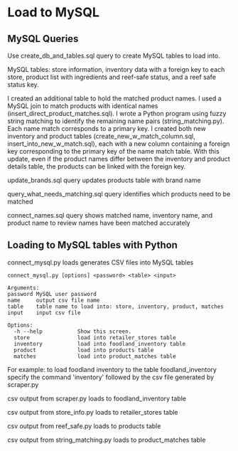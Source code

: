 # Load to MySQL

## MySQL Queries
Use create_db_and_tables.sql query to create MySQL tables to load into.
 
MySQL tables: store information, inventory data with a foreign key to each store, product list with ingredients and reef-safe status, and a reef safe status key.

I created an additional table to hold the matched product names. 
I used a MySQL join to match products with identical names (insert_direct_product_matches.sql). I wrote a Python program using fuzzy string matching to identify the remaining name pairs (string_matching.py). 
Each name match corresponds to a primary key. I created both new inventory and product tables (create_new_w_match_column.sql, insert_into_new_w_match.sql), each with a new column containing a foreign key corresponding to the primary key of the name match table. With this update, even if the product names differ between the inventory and product details table, the products can be linked with the foreign key.

update_brands.sql query updates products table with brand name

query_what_needs_matching.sql query identifies which products need to be matched

connect_names.sql query shows matched name, inventory name, and product name to review names have been  matched accurately

## Loading to MySQL tables with Python

connect_mysql.py loads generates CSV files into MySQL tables

```Usage: 
connect_mysql.py [options] <password> <table> <input>

Arguments:
password MySQL user password
name     output csv file name
table    table name to load into: store, inventory, product, matches
input    input csv file

Options:
  -h --help           Show this screen.
  store               load into retailer_stores table
  inventory           load into foodland_inventory table
  product             load into products table
  matches             load into product_matches table
  ```
For example:
to load foodland inventory to the table foodland_inventory
specify the command 'inventory' followed by the csv file generated by scraper.py

csv output from scraper.py loads to foodland_inventory table

csv output from store_info.py loads to retailer_stores table

csv output from reef_safe.py loads to products table

csv output from string_matching.py loads to product_matches table
